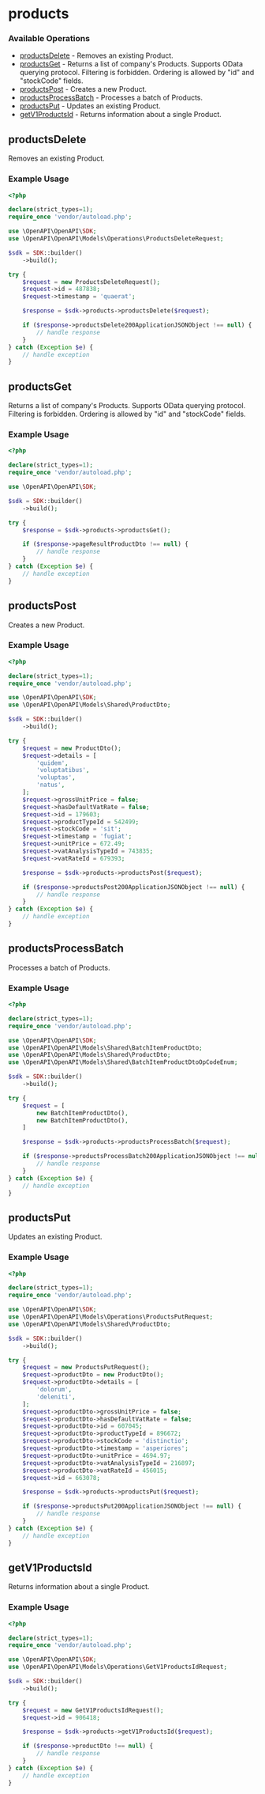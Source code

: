 # products

### Available Operations

* [productsDelete](#productsdelete) - Removes an existing Product.
* [productsGet](#productsget) - Returns a list of company's Products. Supports OData querying protocol.
Filtering is forbidden.
Ordering is allowed by "id" and "stockCode" fields.
* [productsPost](#productspost) - Creates a new Product.
* [productsProcessBatch](#productsprocessbatch) - Processes a batch of Products.
* [productsPut](#productsput) - Updates an existing Product.
* [getV1ProductsId](#getv1productsid) - Returns information about a single Product.

## productsDelete

Removes an existing Product.

### Example Usage

```php
<?php

declare(strict_types=1);
require_once 'vendor/autoload.php';

use \OpenAPI\OpenAPI\SDK;
use \OpenAPI\OpenAPI\Models\Operations\ProductsDeleteRequest;

$sdk = SDK::builder()
    ->build();

try {
    $request = new ProductsDeleteRequest();
    $request->id = 487838;
    $request->timestamp = 'quaerat';

    $response = $sdk->products->productsDelete($request);

    if ($response->productsDelete200ApplicationJSONObject !== null) {
        // handle response
    }
} catch (Exception $e) {
    // handle exception
}
```

## productsGet

Returns a list of company's Products. Supports OData querying protocol.
Filtering is forbidden.
Ordering is allowed by "id" and "stockCode" fields.

### Example Usage

```php
<?php

declare(strict_types=1);
require_once 'vendor/autoload.php';

use \OpenAPI\OpenAPI\SDK;

$sdk = SDK::builder()
    ->build();

try {
    $response = $sdk->products->productsGet();

    if ($response->pageResultProductDto !== null) {
        // handle response
    }
} catch (Exception $e) {
    // handle exception
}
```

## productsPost

Creates a new Product.

### Example Usage

```php
<?php

declare(strict_types=1);
require_once 'vendor/autoload.php';

use \OpenAPI\OpenAPI\SDK;
use \OpenAPI\OpenAPI\Models\Shared\ProductDto;

$sdk = SDK::builder()
    ->build();

try {
    $request = new ProductDto();
    $request->details = [
        'quidem',
        'voluptatibus',
        'voluptas',
        'natus',
    ];
    $request->grossUnitPrice = false;
    $request->hasDefaultVatRate = false;
    $request->id = 179603;
    $request->productTypeId = 542499;
    $request->stockCode = 'sit';
    $request->timestamp = 'fugiat';
    $request->unitPrice = 672.49;
    $request->vatAnalysisTypeId = 743835;
    $request->vatRateId = 679393;

    $response = $sdk->products->productsPost($request);

    if ($response->productsPost200ApplicationJSONObject !== null) {
        // handle response
    }
} catch (Exception $e) {
    // handle exception
}
```

## productsProcessBatch

Processes a batch of Products.

### Example Usage

```php
<?php

declare(strict_types=1);
require_once 'vendor/autoload.php';

use \OpenAPI\OpenAPI\SDK;
use \OpenAPI\OpenAPI\Models\Shared\BatchItemProductDto;
use \OpenAPI\OpenAPI\Models\Shared\ProductDto;
use \OpenAPI\OpenAPI\Models\Shared\BatchItemProductDtoOpCodeEnum;

$sdk = SDK::builder()
    ->build();

try {
    $request = [
        new BatchItemProductDto(),
        new BatchItemProductDto(),
    ]

    $response = $sdk->products->productsProcessBatch($request);

    if ($response->productsProcessBatch200ApplicationJSONObject !== null) {
        // handle response
    }
} catch (Exception $e) {
    // handle exception
}
```

## productsPut

Updates an existing Product.

### Example Usage

```php
<?php

declare(strict_types=1);
require_once 'vendor/autoload.php';

use \OpenAPI\OpenAPI\SDK;
use \OpenAPI\OpenAPI\Models\Operations\ProductsPutRequest;
use \OpenAPI\OpenAPI\Models\Shared\ProductDto;

$sdk = SDK::builder()
    ->build();

try {
    $request = new ProductsPutRequest();
    $request->productDto = new ProductDto();
    $request->productDto->details = [
        'dolorum',
        'deleniti',
    ];
    $request->productDto->grossUnitPrice = false;
    $request->productDto->hasDefaultVatRate = false;
    $request->productDto->id = 607045;
    $request->productDto->productTypeId = 896672;
    $request->productDto->stockCode = 'distinctio';
    $request->productDto->timestamp = 'asperiores';
    $request->productDto->unitPrice = 4694.97;
    $request->productDto->vatAnalysisTypeId = 216897;
    $request->productDto->vatRateId = 456015;
    $request->id = 663078;

    $response = $sdk->products->productsPut($request);

    if ($response->productsPut200ApplicationJSONObject !== null) {
        // handle response
    }
} catch (Exception $e) {
    // handle exception
}
```

## getV1ProductsId

Returns information about a single Product.

### Example Usage

```php
<?php

declare(strict_types=1);
require_once 'vendor/autoload.php';

use \OpenAPI\OpenAPI\SDK;
use \OpenAPI\OpenAPI\Models\Operations\GetV1ProductsIdRequest;

$sdk = SDK::builder()
    ->build();

try {
    $request = new GetV1ProductsIdRequest();
    $request->id = 906418;

    $response = $sdk->products->getV1ProductsId($request);

    if ($response->productDto !== null) {
        // handle response
    }
} catch (Exception $e) {
    // handle exception
}
```
